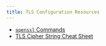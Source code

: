 ```yaml
---
title: TLS Configuration Resources
---
```


* [`openssl` Commands](/Sysadmin/KB/openssl_Commands)
* [TLS Cipher String Cheat Sheet](https://github.com/OWASP/CheatSheetSeries/blob/master/cheatsheets/TLS_Cipher_String_Cheat_Sheet.md)